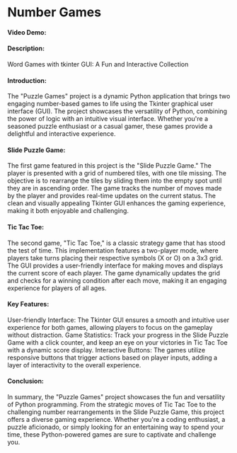 # Number Games
#### Video Demo:  
#### Description: 
Word Games with tkinter GUI: A Fun and Interactive Collection
#### Introduction:
The "Puzzle Games" project is a dynamic Python application that brings two engaging number-based games to life using the Tkinter graphical user interface (GUI). The project showcases the versatility of Python, combining the power of logic with an intuitive visual interface. Whether you're a seasoned puzzle enthusiast or a casual gamer, these games provide a delightful and interactive experience.

#### Slide Puzzle Game:
The first game featured in this project is the "Slide Puzzle Game." The player is presented with a grid of numbered tiles, with one tile missing. The objective is to rearrange the tiles by sliding them into the empty spot until they are in ascending order. The game tracks the number of moves made by the player and provides real-time updates on the current status. The clean and visually appealing Tkinter GUI enhances the gaming experience, making it both enjoyable and challenging.

#### Tic Tac Toe:
The second game, "Tic Tac Toe," is a classic strategy game that has stood the test of time. This implementation features a two-player mode, where players take turns placing their respective symbols (X or O) on a 3x3 grid. The GUI provides a user-friendly interface for making moves and displays the current score of each player. The game dynamically updates the grid and checks for a winning condition after each move, making it an engaging experience for players of all ages.

#### Key Features:

User-friendly Interface: The Tkinter GUI ensures a smooth and intuitive user experience for both games, allowing players to focus on the gameplay without distraction.
Game Statistics: Track your progress in the Slide Puzzle Game with a click counter, and keep an eye on your victories in Tic Tac Toe with a dynamic score display.
Interactive Buttons: The games utilize responsive buttons that trigger actions based on player inputs, adding a layer of interactivity to the overall experience.
#### Conclusion:
In summary, the "Puzzle Games" project showcases the fun and versatility of Python programming. From the strategic moves of Tic Tac Toe to the challenging number rearrangements in the Slide Puzzle Game, this project offers a diverse gaming experience. Whether you're a coding enthusiast, a puzzle aficionado, or simply looking for an entertaining way to spend your time, these Python-powered games are sure to captivate and challenge you.

